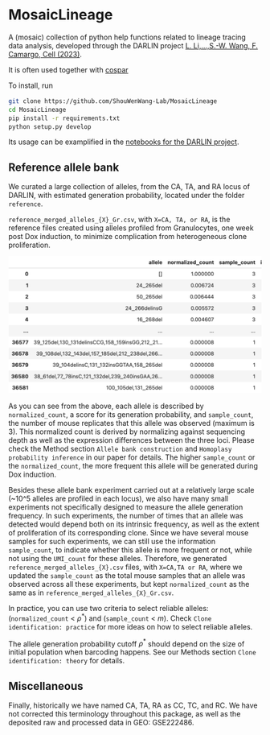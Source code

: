 # MosaicLineage

A (mosaic) collection of python help functions related to lineage tracing data analysis, developed through the DARLIN project [L. Li,...,S.-W. Wang, F. Camargo, Cell (2023)](https://doi.org/10.1016/j.cell.2023.09.019).

It is often used together with [cospar](https://cospar.readthedocs.io/en/latest/index.html)

To install, run
```bash
git clone https://github.com/ShouWenWang-Lab/MosaicLineage
cd MosaicLineage
pip install -r requirements.txt
python setup.py develop
```

Its usage can be examplified in the [notebooks for the DARLIN project](https://github.com/ShouWenWang-Lab/DARLIN_notebooks).


## Reference allele bank

We curated a large collection of alleles, from the CA, TA, and RA locus of DARLIN, with estimated generation probability, located under the folder `reference`. 

`reference_merged_alleles_{X}_Gr.csv`, with `X=CA, TA, or RA`, is the reference files created using alleles profiled from Granulocytes, one week post Dox induction, to minimize complication from heterogeneous clone proliferation.

![Alt text](images/image.png)

As you can see from the above, each allele is described by `normalized_count`, a score for its generation probability, and `sample_count`, the number of mouse replicates that this allele was observed (maximum is 3). This normalized count is derived by normalizing against sequencing depth as well as the expression differences between the three loci. Please check the Method section `Allele bank construction` and `Homoplasy probability inference` in our paper for details.  The higher `sample_count` or the `normalized_count`, the more frequent this allele will be generated during Dox induction.

Besides these allele bank experiment carried out at a relatively large scale (~10^5 alleles are profiled in each locus), we also have many small experiments not specifically designed to measure the allele generation frequency. In such experiments, the number of times that an allele was detected would depend both on its intrinsic frequency, as well as the extent of proliferation of its corresponding clone. Since we have several mouse samples for such experiments, we can still use the information `sample_count`, to indicate whether this allele is more frequent or not, while not using the `UMI_count` for these alleles. Therefore, we generated `reference_merged_alleles_{X}.csv` files, with `X=CA,TA or RA`, where we updated the `sample_count` as the total mouse samples that an allele was observed across all these experiments, but kept `normalized_count` as the same as in `reference_merged_alleles_{X}_Gr.csv`.

In practice, you can use two criteria to select reliable alleles: (`normalized_count` <  $\rho^*$) and (`sample_count` < $m$). Check `Clone identification: practice` for more ideas on how to select reliable alleles.

The allele generation probability cutoff $\rho^*$ should depend on the size of initial population when barcoding happens. See our Methods section `Clone identification: theory` for details.



## Miscellaneous

Finally, historically we have named CA, TA, RA as CC, TC, and RC. We have not corrected this terminology throughout this package, as well as the deposited raw and processed data in GEO: GSE222486.
